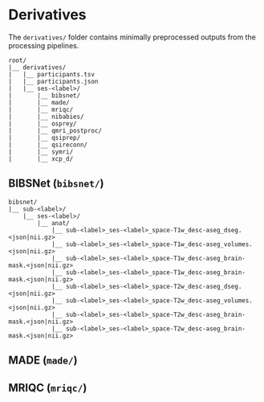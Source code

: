 # Derivatives

The `derivatives/` folder contains minimally preprocessed outputs from the processing pipelines.

```
root/
|__ derivatives/ 
|   |__ participants.tsv
|   |__ participants.json 
|   |__ ses-<label>/
|       |__ bibsnet/
|       |__ made/
|       |__ mriqc/
|       |__ nibabies/
|       |__ osprey/
|       |__ qmri_postproc/
|       |__ qsiprep/
|       |__ qsireconn/
|       |__ symri/
|       |__ xcp_d/
```


## BIBSNet (`bibsnet/`)

```
bibsnet/
|__ sub-<label>/
    |__ ses-<label>/
        |__ anat/
            |__ sub-<label>_ses-<label>_space-T1w_desc-aseg_dseg.<json|nii.gz>
            |__ sub-<label>_ses-<label>_space-T1w_desc-aseg_volumes.<json|nii.gz>
            |__ sub-<label>_ses-<label>_space-T1w_desc-aseg_brain-mask.<json|nii.gz>
            |__ sub-<label>_ses-<label>_space-T1w_desc-aseg_brain-mask.<json|nii.gz>   
            |__ sub-<label>_ses-<label>_space-T2w_desc-aseg_dseg.<json|nii.gz>
            |__ sub-<label>_ses-<label>_space-T2w_desc-aseg_volumes.<json|nii.gz>
            |__ sub-<label>_ses-<label>_space-T2w_desc-aseg_brain-mask.<json|nii.gz>
            |__ sub-<label>_ses-<label>_space-T2w_desc-aseg_brain-mask.<json|nii.gz>         

```


## MADE (`made/`)

## MRIQC (`mriqc/`)